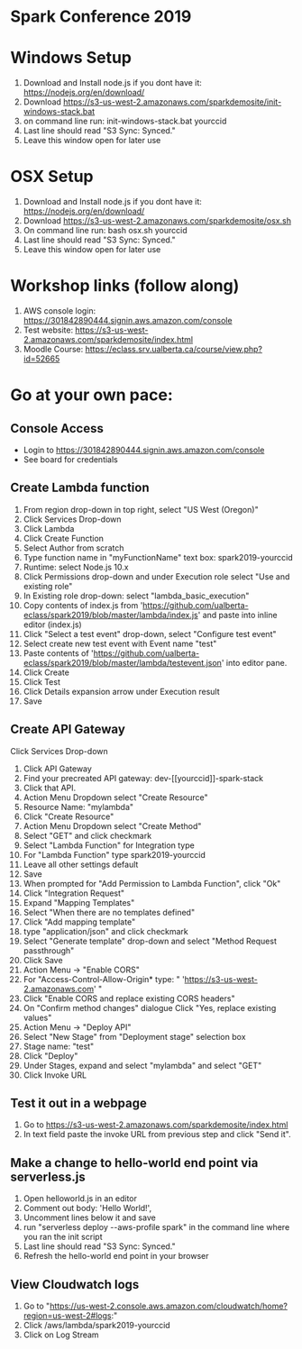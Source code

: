 # Spark Conference 2019

# Windows Setup
1. Download and Install node.js if you dont have it: https://nodejs.org/en/download/
2. Download https://s3-us-west-2.amazonaws.com/sparkdemosite/init-windows-stack.bat
3. on command line run: init-windows-stack.bat yourccid
4. Last line should read "S3 Sync: Synced."
5. Leave this window open for later use

# OSX Setup
1. Download and Install node.js if you dont have it: https://nodejs.org/en/download/
2. Download https://s3-us-west-2.amazonaws.com/sparkdemosite/osx.sh
3. On command line run: bash osx.sh yourccid
4. Last line should read "S3 Sync: Synced."
5. Leave this window open for later use

# Workshop links (follow along)
1. AWS console login: https://301842890444.signin.aws.amazon.com/console
2. Test website: https://s3-us-west-2.amazonaws.com/sparkdemosite/index.html
3. Moodle Course: https://eclass.srv.ualberta.ca/course/view.php?id=52665

# Go at your own pace: 
## Console Access
* Login to https://301842890444.signin.aws.amazon.com/console
* See board for credentials

## Create Lambda function
1. From region drop-down in top right, select "US West (Oregon)"
2. Click Services Drop-down
3. Click Lambda
4. Click Create Function
5. Select Author from scratch
6. Type function name in "myFunctionName" text box: spark2019-yourccid
7. Runtime: select Node.js 10.x
8. Click Permissions drop-down and under Execution role select "Use and existing role"
9. In Existing role drop-down: select "lambda_basic_execution"
10. Copy contents of index.js from 'https://github.com/ualberta-eclass/spark2019/blob/master/lambda/index.js' and paste into inline editor (index.js)
11. Click "Select a test event" drop-down, select "Configure test event"
12. Select create new test event with Event name "test"
13. Paste contents of 'https://github.com/ualberta-eclass/spark2019/blob/master/lambda/testevent.json' into editor pane.
14. Click Create
15. Click Test
16. Click Details expansion arrow under Execution result
17. Save

## Create API Gateway
Click Services Drop-down
1. Click API Gateway
2. Find your precreated API gateway: dev-[[yourccid]]-spark-stack
3. Click that API.
4. Action Menu Dropdown select "Create Resource"
5. Resource Name: "mylambda"
6. Click "Create Resource"
7. Action Menu Dropdown select "Create Method"
8. Select "GET" and click checkmark
9. Select "Lambda Function" for Integration type
10. For "Lambda Function" type spark2019-yourccid
11. Leave all other settings default
12. Save
13. When prompted for "Add Permission to Lambda Function", click "Ok"
14. Click "Integration Request"
15. Expand "Mapping Templates"
16. Select "When there are no templates defined"
17. Click "Add mapping template"
18. type "application/json" and click checkmark
19. Select "Generate template" drop-down and select "Method Request passthrough"
20. Click Save
21. Action Menu -> "Enable CORS"
22. For "Access-Control-Allow-Origin* type: " 'https://s3-us-west-2.amazonaws.com' "
23. Click "Enable CORS and replace existing CORS headers"
24. On "Confirm method changes" dialogue Click "Yes, replace existing values"
25. Action Menu -> "Deploy API"
26. Select "New Stage" from "Deployment stage" selection box
27. Stage name: "test"
28. Click "Deploy"
29. Under Stages, expand and select "mylambda" and select "GET"
30. Click Invoke URL

## Test it out in a webpage
1. Go to https://s3-us-west-2.amazonaws.com/sparkdemosite/index.html
2. In text field paste the invoke URL from previous step and click "Send it".

## Make a change to hello-world end point via serverless.js
1. Open helloworld.js in an editor
2. Comment out body: 'Hello World!',
3. Uncomment lines below it and save
4. run "serverless deploy --aws-profile spark" in the command line where you ran the init script
5. Last line should read "S3 Sync: Synced."
6. Refresh the hello-world end point in your browser


## View Cloudwatch logs
1. Go to "https://us-west-2.console.aws.amazon.com/cloudwatch/home?region=us-west-2#logs:"
2. Click /aws/lambda/spark2019-yourccid
3. Click on Log Stream
